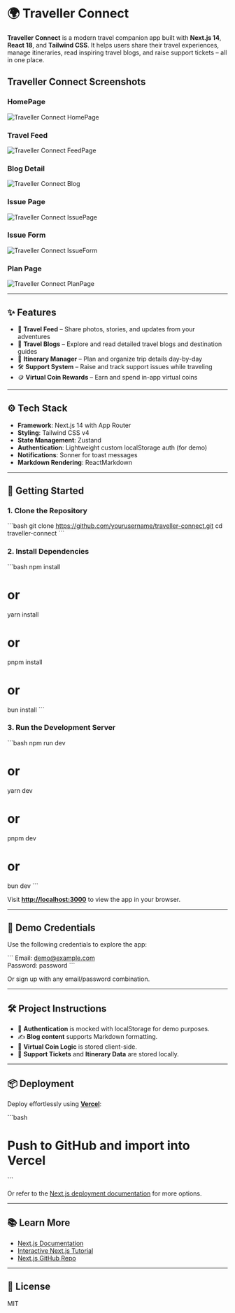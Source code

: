 # 🌍 Traveller Connect

**Traveller Connect** is a modern travel companion app built with **Next.js 14**, **React 18**, and **Tailwind CSS**. It helps users share their travel experiences, manage itineraries, read inspiring travel blogs, and raise support tickets – all in one place.

<h2 class="text-center text-xl font-semibold mt-6">Traveller Connect Screenshots</h2>

<div class="grid grid-cols-2 gap-6 mt-6 mx-auto max-w-4xl">
  <div class="text-center" style="width: 230px;">
    <h3 class="text-lg font-medium">HomePage</h3>
    <img src="./public/Welcom.png" alt="Traveller Connect HomePage" class="rounded-lg shadow-md w-full" />
  </div>
  
  <div class="text-center" style="width: 230px;">
    <h3 class="text-lg font-medium">Travel Feed</h3>
    <img src="./public/travel-feed.png" alt="Traveller Connect FeedPage" class="rounded-lg shadow-md w-full" />
  </div>
  
  <div class="text-center" style="width: 230px;">
    <h3 class="text-lg font-medium">Blog Detail</h3>
    <img src="./public/blog-detail.png" alt="Traveller Connect Blog" class="rounded-lg shadow-md w-full" />
  </div>
  
  <div class="text-center" style="width: 230px;">
    <h3 class="text-lg font-medium">Issue Page</h3>
    <img src="./public/issue-detail.png" alt="Traveller Connect IssuePage" class="rounded-lg shadow-md w-full" />
  </div>
  
  <div class="text-center" style="width: 230px;">
    <h3 class="text-lg font-medium">Issue Form</h3>
    <img src="./public/issue-form.png" alt="Traveller Connect IssueForm" class="rounded-lg shadow-md w-full" />
  </div>
  
  <div class="text-center" style="width: 230px;">
    <h3 class="text-lg font-medium">Plan Page</h3>
    <img src="./public/plan.png" alt="Traveller Connect PlanPage" class="rounded-lg shadow-md w-full" />
  </div>
</div>

---

## ✨ Features

- 📸 **Travel Feed** – Share photos, stories, and updates from your adventures
- 📝 **Travel Blogs** – Explore and read detailed travel blogs and destination guides
- 🧳 **Itinerary Manager** – Plan and organize trip details day-by-day
- 🛠️ **Support System** – Raise and track support issues while traveling
- 🪙 **Virtual Coin Rewards** – Earn and spend in-app virtual coins

---

## ⚙️ Tech Stack

- **Framework**: Next.js 14 with App Router
- **Styling**: Tailwind CSS v4
- **State Management**: Zustand
- **Authentication**: Lightweight custom localStorage auth (for demo)
- **Notifications**: Sonner for toast messages
- **Markdown Rendering**: ReactMarkdown

---

## 🚀 Getting Started

### 1. Clone the Repository

\`\`\`bash
git clone https://github.com/yourusername/traveller-connect.git
cd traveller-connect
\`\`\`

### 2. Install Dependencies

\`\`\`bash
npm install

# or

yarn install

# or

pnpm install

# or

bun install
\`\`\`

### 3. Run the Development Server

\`\`\`bash
npm run dev

# or

yarn dev

# or

pnpm dev

# or

bun dev
\`\`\`

Visit **[http://localhost:3000](http://localhost:3000)** to view the app in your browser.

---

## 🧪 Demo Credentials

Use the following credentials to explore the app:

\`\`\`
Email: demo@example.com  
Password: password
\`\`\`

Or sign up with any email/password combination.

---

## 🛠 Project Instructions

- 🔧 **Authentication** is mocked with localStorage for demo purposes.
- ✍️ **Blog content** supports Markdown formatting.
- 🧩 **Virtual Coin Logic** is stored client-side.
- 🧾 **Support Tickets** and **Itinerary Data** are stored locally.

---

## 📦 Deployment

Deploy effortlessly using [**Vercel**](https://vercel.com):

\`\`\`bash

# Push to GitHub and import into Vercel

\`\`\`

Or refer to the [Next.js deployment documentation](https://nextjs.org/docs/deployment) for more options.

---

## 📚 Learn More

- [Next.js Documentation](https://nextjs.org/docs)
- [Interactive Next.js Tutorial](https://nextjs.org/learn)
- [Next.js GitHub Repo](https://github.com/vercel/next.js)

---

## 🪪 License

MIT

